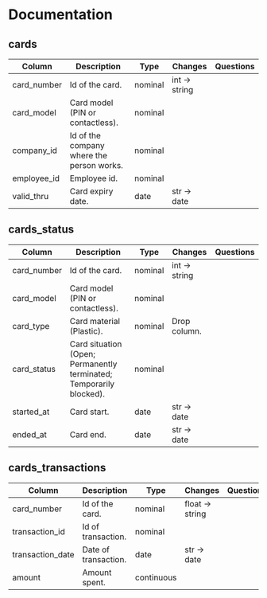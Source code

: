 # Documentation

## cards 

| Column | Description | Type | Changes | Questions |
|-|-|-|-|-|
| card_number | Id of the card. | nominal | int -> string ||
| card_model | Card model (PIN or contactless). | nominal |||
| company_id | Id of the company where the person works. | nominal |||
| employee_id | Employee id. | nominal |||
| valid_thru | Card expiry date. | date | str -> date||


## cards_status

| Column | Description | Type | Changes | Questions |
|-|-|-|-|-|
| card_number | Id of the card. | nominal | int -> string ||
| card_model| Card model (PIN or contactless). | nominal |||
| card_type | Card material (Plastic). | nominal | Drop column. ||
| card_status | Card situation (Open; Permanently terminated; Temporarily blocked). | nominal |||
| started_at | Card start. | date | str -> date||
| ended_at | Card end. | date | str -> date||


## cards_transactions

| Column | Description | Type | Changes | Questions |
|-|-|-|-|-|
| card_number | Id of the card. | nominal | float -> string ||
| transaction_id | Id of transaction. | nominal |||
| transaction_date | Date of transaction. | date | str -> date||
| amount | Amount spent. | continuous |||

